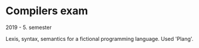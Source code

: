 # Compilers exam
2019 - 5. semester

Lexis, syntax, semantics for a fictional programming language.
Used 'Plang'.
